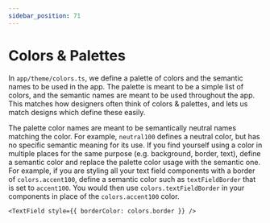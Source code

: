 ```yaml
---
sidebar_position: 71
---
```


# Colors & Palettes

In `app/theme/colors.ts`, we define a palette of colors and the semantic names to be used in the app. The palette is meant to be a simple list of colors, and the semantic names are meant to be used throughout the app. This matches how designers often think of colors & palettes, and lets us match designs which define these easily.

The palette color names are meant to be semantically neutral names matching the color. For example, `neutral100` defines a neutral color, but has no specific semantic meaning for its use. If you find yourself using a color in multiple places for the same purpose (e.g. background, border, text), define a semantic color and replace the palette color usage with the semantic one. For example, if you are styling all your text field components with a border of `colors.accent100`, define a semantic color such as `textFieldBorder` that is set to `accent100`. You would then use `colors.textFieldBorder` in your components in place of the `colors.accent100` color.

```tsx
<TextField style={{ borderColor: colors.border }} />
```
